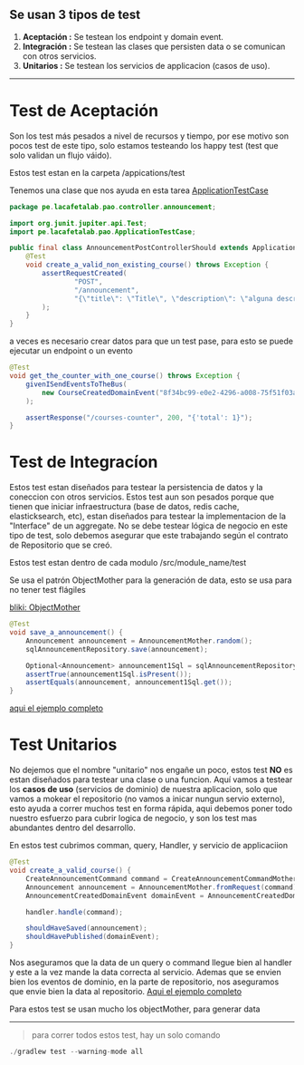 
## Se usan 3 tipos de test

1. **Aceptación :** Se testean los endpoint y domain event.
2. **Integración :** Se testean las clases que persisten data o se comunican con otros servicios.
3. **Unitarios     :** Se testean los servicios de applicacion (casos de uso).

---

# Test de Aceptación

Son los test más pesados a nivel de recursos y tiempo, por ese motivo son pocos test de este tipo, solo estamos testeando los happy test (test que solo validan un flujo váido).

Estos test estan en la carpeta /appications/test 

Tenemos una clase que nos ayuda en esta tarea [ApplicationTestCase](https://github.com/lacafetalab/lcl-java-skeleton-application-spring/blob/master/application/applications/test/pe/lacafetalab/pao/ApplicationTestCase.java) 

```java
package pe.lacafetalab.pao.controller.announcement;

import org.junit.jupiter.api.Test;
import pe.lacafetalab.pao.ApplicationTestCase;

public final class AnnouncementPostControllerShould extends ApplicationTestCase {
    @Test
    void create_a_valid_non_existing_course() throws Exception {
        assertRequestCreated(
                "POST",
                "/announcement",
                "{\"title\": \"Title\", \"description\": \"alguna descripcion\", \"authorId\": \"d4df3fba-802a-4cde-a99a-0e4f84cf41ac\", \"classRoomId\": \"b3a7b9de-cb4e-42c9-984b-bf331f4871ce\", \"publishAt\": \"2020-04-14 21:06:49\"}"
        );
    }
}
```

a veces es necesario crear datos para que un test pase, para esto se puede ejecutar un endpoint o un evento

```java
@Test
void get_the_counter_with_one_course() throws Exception {
    givenISendEventsToTheBus(
        new CourseCreatedDomainEvent("8f34bc99-e0e2-4296-a008-75f51f03aeb4", "DDD en Java", "7 days")
    );

    assertResponse("/courses-counter", 200, "{'total': 1}");
}
```

# Test de Integracíon

Estos test estan diseñados para testear la persistencia de datos y la coneccion con otros servicios. Estos test aun son pesados porque que tienen que iniciar infraestructura (base de datos, redis cache, elasticksearch, etc), estan diseñados para testear la implementacion de la "Interface" de un aggregate. No se debe testear lógica de negocio en este tipo de test, solo debemos asegurar que este trabajando según el contrato de Repositorio que se creó.

Estos test estan dentro de cada modulo /src/module_name/test

Se usa el patrón ObjectMother para la generación de data, esto se usa para no tener test flágiles

[bliki: ObjectMother](https://martinfowler.com/bliki/ObjectMother.html)

```java
@Test
void save_a_announcement() {
    Announcement announcement = AnnouncementMother.random();
    sqlAnnouncementRepository.save(announcement);

    Optional<Announcement> announcement1Sql = sqlAnnouncementRepository.findById(announcement.id());
    assertTrue(announcement1Sql.isPresent());
    assertEquals(announcement, announcement1Sql.get());
}
```

[aqui el ejemplo completo](https://github.com/lacafetalab/lcl-java-skeleton-application-spring/blob/master/application/src/communication/test/pe/lacafetalab/pao/communication/announcement/infrastructure/persistence/SqlAnnouncementRepositoryShould.java) 

# Test Unitarios

No dejemos que el nombre "unitario" nos engañe un poco, estos test  **NO**  es estan diseñados para testear una clase o una funcion. Aquí vamos a testear los **casos de uso** (servicios de dominio) de nuestra aplicacion, solo que vamos a mokear el repositorio (no vamos a inicar nungun servio externo), esto ayuda a correr muchos test en forma rápida, aqui debemos poner todo nuestro esfuerzo para cubrir logica de negocio, y son los test mas abundantes dentro del desarrollo.

En estos test cubrimos comman, query, Handler, y servicio de applicaciion

```java
@Test
void create_a_valid_course() {
    CreateAnnouncementCommand command = CreateAnnouncementCommandMother.random();
    Announcement announcement = AnnouncementMother.fromRequest(command);
    AnnouncementCreatedDomainEvent domainEvent = AnnouncementCreatedDomainEventMother.fromAnnouncement(announcement);

    handler.handle(command);

    shouldHaveSaved(announcement);
    shouldHavePublished(domainEvent);
}
```

Nos aseguramos que la data de un query o command llegue bien al handler y este a la vez mande la data correcta al servicio. Ademas que se envien bien los eventos de dominio, en la parte de repositorio, nos aseguramos que envie bien la data al repositorio. [Aqui el ejemplo completo](https://github.com/lacafetalab/lcl-java-skeleton-application-spring/blob/master/application/src/communication/test/pe/lacafetalab/pao/communication/announcement/application/create/CreateAnnouncementCommandHandlerShould.java)

Para estos test se usan mucho los objectMother, para generar data

---

> para correr todos estos test, hay un solo comando

```java
./gradlew test --warning-mode all
```
